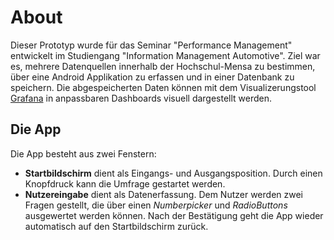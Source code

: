 # About
Dieser Prototyp wurde für das Seminar "Performance Management" entwickelt im Studiengang "Information Management Automotive".
Ziel war es, mehrere Datenquellen innerhalb der Hochschul-Mensa zu bestimmen, über eine Android Applikation zu erfassen und in einer Datenbank zu speichern.
Die abgespeicherten Daten können mit dem Visualizerungstool [Grafana](https://grafana.com/) in anpassbaren Dashboards visuell dargestellt werden.

## Die App
Die App besteht aus zwei Fenstern:
- **Startbildschirm** dient als Eingangs- und Ausgangsposition. Durch einen Knopfdruck kann die Umfrage gestartet werden.
- **Nutzereingabe** dient als Datenerfassung. Dem Nutzer werden zwei Fragen gestellt, die über einen *Numberpicker* und *RadioButtons* ausgewertet werden können. Nach der Bestätigung geht die App wieder automatisch auf den Startbildschirm zurück.



